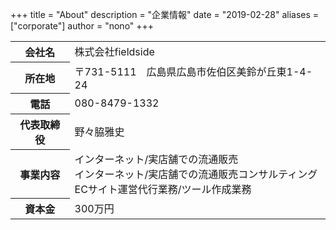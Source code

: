 +++
title = "About"
description = "企業情報"
date = "2019-02-28"
aliases = ["corporate"]
author = "nono"
+++
<table class="kaisha">
   <tr>
      <th>会社名</th>
      <td>株式会社fieldside</td>
   </tr>
   <tr>
      <th>所在地</th>
      <td>〒731-5111　広島県広島市佐伯区美鈴が丘東1-4-24</td>
   </tr>
   <tr>
      <th>電話</th>
      <td>080-8479-1332</td>
   </tr>
   <tr>
      <th>代表取締役</th>
      <td>野々脇雅史</td>
   </tr>
   <tr>
      <th>事業内容</th>
      <td>
        インターネット/実店舗での流通販売<br>
        インターネット/実店舗での流通販売コンサルティング<br>
        ECサイト運営代行業務/ツール作成業務
      </td>
   </tr>
   <tr>
      <th>資本金</th>
      <td>300万円</td>
   </tr>
</table>
